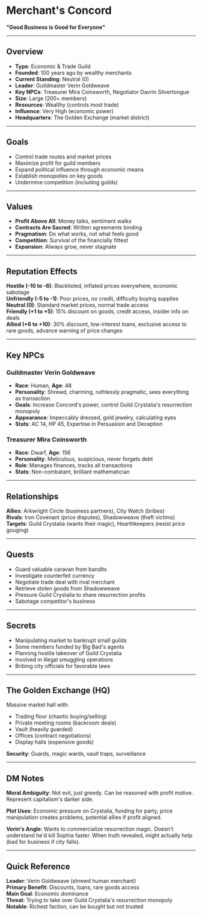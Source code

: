 # Merchant's Concord

**"Good Business is Good for Everyone"**

---

## Overview

- **Type**: Economic & Trade Guild
- **Founded**: 100 years ago by wealthy merchants
- **Current Standing**: Neutral (0)
- **Leader**: Guildmaster Verin Goldweave
- **Key NPCs**: Treasurer Mira Coinsworth, Negotiator Davrin Silvertongue
- **Size**: Large (200+ members)
- **Resources**: Wealthy (controls most trade)
- **Influence**: Very High (economic power)
- **Headquarters**: The Golden Exchange (market district)

---

## Goals

- Control trade routes and market prices
- Maximize profit for guild members
- Expand political influence through economic means
- Establish monopolies on key goods
- Undermine competition (including guilds)

---

## Values

- **Profit Above All**: Money talks, sentiment walks
- **Contracts Are Sacred**: Written agreements binding
- **Pragmatism**: Do what works, not what feels good
- **Competition**: Survival of the financially fittest
- **Expansion**: Always grow, never stagnate

---

## Reputation Effects

**Hostile (-10 to -6)**: Blacklisted, inflated prices everywhere, economic sabotage  
**Unfriendly (-5 to -1)**: Poor prices, no credit, difficulty buying supplies  
**Neutral (0)**: Standard market prices, normal trade access  
**Friendly (+1 to +5)**: 15% discount on goods, credit access, insider info on deals  
**Allied (+6 to +10)**: 30% discount, low-interest loans, exclusive access to rare goods, advance warning of price changes

---

## Key NPCs

### Guildmaster Verin Goldweave
- **Race**: Human, **Age**: 48
- **Personality**: Shrewd, charming, ruthlessly pragmatic, sees everything as transaction
- **Goals**: Increase Concord's power, control Guild Crystalia's resurrection monopoly
- **Appearance**: Impeccably dressed, gold jewelry, calculating eyes
- **Stats**: AC 14, HP 45, Expertise in Persuasion and Deception

### Treasurer Mira Coinsworth
- **Race**: Dwarf, **Age**: 156
- **Personality**: Meticulous, suspicious, never forgets debt
- **Role**: Manages finances, tracks all transactions
- **Stats**: Non-combatant, brilliant mathematician

---

## Relationships

**Allies**: Arkwright Circle (business partners), City Watch (bribes)  
**Rivals**: Iron Covenant (price disputes), Shadowweave (theft victims)  
**Targets**: Guild Crystalia (wants their magic), Hearthkeepers (resist price gouging)

---

## Quests

- Guard valuable caravan from bandits
- Investigate counterfeit currency
- Negotiate trade deal with rival merchant
- Retrieve stolen goods from Shadowweave
- Pressure Guild Crystalia to share resurrection profits
- Sabotage competitor's business

---

## Secrets

- Manipulating market to bankrupt small guilds
- Some members funded by Big Bad's agents
- Planning hostile takeover of Guild Crystalia
- Involved in illegal smuggling operations
- Bribing city officials for favorable laws

---

## The Golden Exchange (HQ)

Massive market hall with:
- Trading floor (chaotic buying/selling)
- Private meeting rooms (backroom deals)
- Vault (heavily guarded)
- Offices (contract negotiations)
- Display halls (expensive goods)

**Security**: Guards, magic wards, vault traps, surveillance

---

## DM Notes

**Moral Ambiguity**: Not evil, just greedy. Can be reasoned with profit motive. Represent capitalism's darker side.

**Plot Uses**: Economic pressure on Crystalia, funding for party, price manipulation creates problems, potential allies if profit aligned.

**Verin's Angle**: Wants to commercialize resurrection magic. Doesn't understand he'd kill Sophia faster. When truth revealed, might actually help (bad for business if city falls).

---

## Quick Reference

**Leader**: Verin Goldweave (shrewd human merchant)  
**Primary Benefit**: Discounts, loans, rare goods access  
**Main Goal**: Economic dominance  
**Threat**: Trying to take over Guild Crystalia's resurrection monopoly  
**Notable**: Richest faction, can be bought but not trusted
